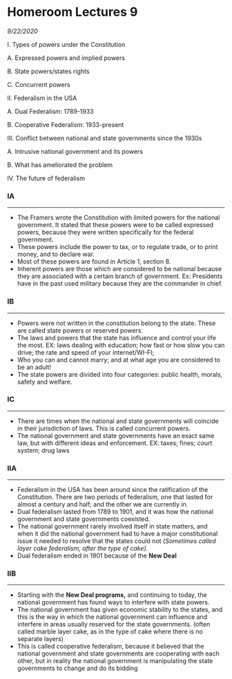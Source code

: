 # Homeroom Lectures 9

*9/22/2020*

I. Types of powers under the Constitution

A. Expressed powers and implied powers

B. State powers/states rights

C. Concurrent powers

II. Federalism in the USA

A. Dual Federalism: 1789-1933

B. Cooperative Federalism: 1933-present

III. Conflict between national and state governments since the 1930s 

A. Intrusive national government and its powers

B. What has ameliorated the problem

IV. The future of federalism

### IA

---

- The Framers wrote the Constitution with limited powers for the national government. It stated that these powers were to be called expressed powers, because they were written specifically for the federal government.
- These powers include the power to tax, or to regulate trade, or to print money, and to declare war.
- Most of these powers are found in Article 1, section 8.
- Inherent powers are those which are considered to be national because they are associated with a certain branch of government. Ex: Presidents have in the past used military because they are the commander in chief.

### IB

---

- Powers were not written in the constitution belong to the state. These are called state powers or reserved powers.
- The laws and powers that the state has influence and control your life the most. EX: laws dealing with education; how fast or how slow you can drive; the rate and speed of your internet/WI-FI;
- Who you can and cannot marry; and at what age you are considered to be an adult!
- The state powers are divided into four categories: public health, morals, safety and welfare.

### IC

---

- There are times when the national and state governments will coincide in their jurisdiction of laws. This is called concurrent powers.
- The national government and state governments have an exact same law, but with different ideas and enforcement. EX: taxes; fines; court system; drug laws

### IIA

---

- Federalism in the USA has been around since the ratification of the Constitution. There are two periods of federalism, one that lasted for almost a century and half; and the other we are currently in.
- Dual federalism lasted from 1789 to 1901, and it was how the national government and state governments coexisted.
- The national government rarely involved itself in state matters, and when it did the national government had to have a major constitutional issue it needed to resolve that the states could not (*Sometimes called layer cake federalism, after the type of cake).*
- Dual federalism ended in 1901 because of the **New Deal**

### IIB

---

- Starting with the **New Deal programs,** and continuing to today, the national government has found ways to interfere with state powers.
- The national government has given economic stability to the states, and this is the way in which the national government can influence and interfere in areas usually reserved for the state governments. (often called marble layer cake, as in the type of cake where there is no separate layers)
- This is called cooperative federalism, because it believed that the national government and state governments are cooperating with each other, but in reality the national government is manipulating the state governments to change and do its bidding